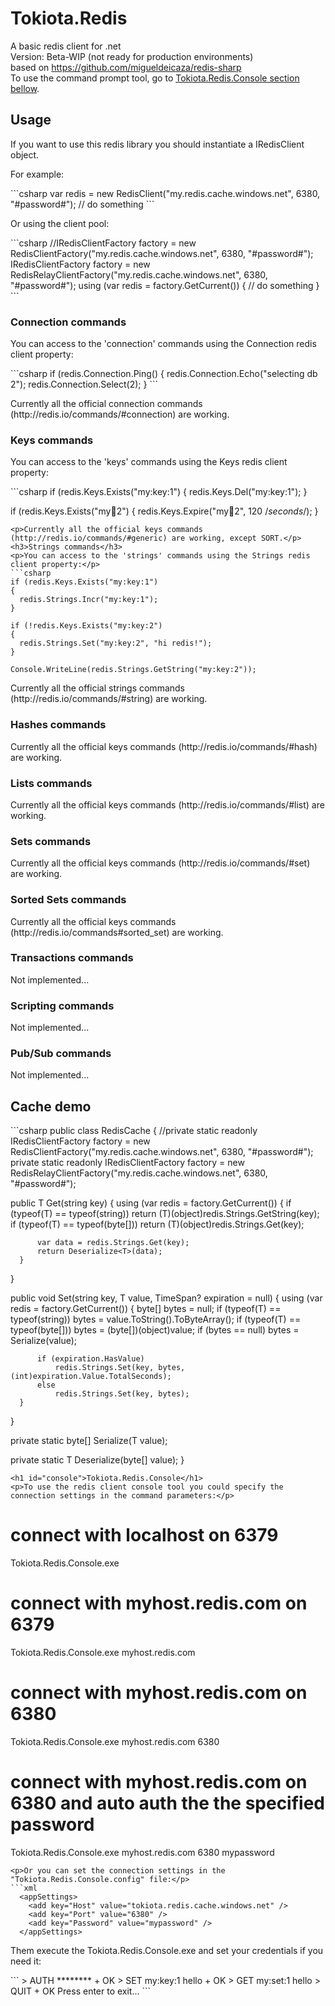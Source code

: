 # Tokiota.Redis
A basic redis client for .net<br/>
Version: Beta-WIP (not ready for production environments)<br/>
based on https://github.com/migueldeicaza/redis-sharp<br/>
To use the command prompt tool, go to <a href="#console">Tokiota.Redis.Console section bellow</a>.
<h2>Usage</h2>
<p>If you want to use this redis library you should instantiate a IRedisClient object.</p>
<p>For example:</p>
```csharp
var redis = new RedisClient("my.redis.cache.windows.net", 6380, "#password#");
// do something
```
<p>Or using the client pool:</p>
```csharp
//IRedisClientFactory factory = new RedisClientFactory("my.redis.cache.windows.net", 6380, "#password#");
IRedisClientFactory factory = new RedisRelayClientFactory("my.redis.cache.windows.net", 6380, "#password#");
using (var redis = factory.GetCurrent())
{
   // do something
}
```
<h3>Connection commands</h3>
<p>You can access to the 'connection' commands using the Connection redis client property:</p>
```csharp
if (redis.Connection.Ping()
{
  redis.Connection.Echo("selecting db 2");
  redis.Connection.Select(2);
}
```
<p>Currently all the official connection commands (http://redis.io/commands/#connection) are working.</p>
<h3>Keys commands</h3>
<p>You can access to the 'keys' commands using the Keys redis client property:</p>
```csharp
if (redis.Keys.Exists("my:key:1")
{
  redis.Keys.Del("my:key:1");
}

if (redis.Keys.Exists("my:key:2")
{
  redis.Keys.Expire("my:key:2", 120 /*seconds*/);
}
```
<p>Currently all the official keys commands (http://redis.io/commands/#generic) are working, except SORT.</p>
<h3>Strings commands</h3>
<p>You can access to the 'strings' commands using the Strings redis client property:</p>
```csharp
if (redis.Keys.Exists("my:key:1")
{
  redis.Strings.Incr("my:key:1");
}

if (!redis.Keys.Exists("my:key:2")
{
  redis.Strings.Set("my:key:2", "hi redis!");
}

Console.WriteLine(redis.Strings.GetString("my:key:2"));
```
<p>Currently all the official strings commands (http://redis.io/commands/#string) are working.</p>
<h3>Hashes commands</h3>
<p>Currently all the official keys commands (http://redis.io/commands/#hash) are working.</p>
<h3>Lists commands</h3>
<p>Currently all the official keys commands (http://redis.io/commands/#list) are working.</p>
<h3>Sets commands</h3>
<p>Currently all the official keys commands (http://redis.io/commands/#set) are working.</p>
<h3>Sorted Sets commands</h3>
<p>Currently all the official keys commands (http://redis.io/commands#sorted_set) are working.</p>
<h3>Transactions commands</h3>
<p>Not implemented...</p>
<h3>Scripting commands</h3>
<p>Not implemented...</p>
<h3>Pub/Sub commands</h3>
<p>Not implemented...</p>

<h2>Cache demo</h2>
```csharp
public class RedisCache
{
  //private static readonly IRedisClientFactory factory = new RedisClientFactory("my.redis.cache.windows.net", 6380, "#password#");
   private static readonly IRedisClientFactory factory = new RedisRelayClientFactory("my.redis.cache.windows.net", 6380, "#password#");
  
  public T Get<T>(string key)
  {
      using (var redis = factory.GetCurrent())
      {
          if (typeof(T) == typeof(string)) return (T)(object)redis.Strings.GetString(key);
          if (typeof(T) == typeof(byte[])) return (T)(object)redis.Strings.Get(key);

          var data = redis.Strings.Get(key);
          return Deserialize<T>(data);
      }
  }
  
  public void Set<T>(string key, T value, TimeSpan? expiration = null)
  {
      using (var redis = factory.GetCurrent())
      {
          byte[] bytes = null;
          if (typeof(T) == typeof(string)) bytes = value.ToString().ToByteArray();
          if (typeof(T) == typeof(byte[])) bytes = (byte[])(object)value;
          if (bytes == null) bytes = Serialize<T>(value);

          if (expiration.HasValue)
              redis.Strings.Set(key, bytes, (int)expiration.Value.TotalSeconds);
          else
              redis.Strings.Set(key, bytes);
      }
  }
  
  private static byte[] Serialize<T>(T value);
  
  private static T Deserialize<T>(byte[] value);
}
```
<h1 id="console">Tokiota.Redis.Console</h1>
<p>To use the redis client console tool you could specify the connection settings in the command parameters:</p>
```
# connect with localhost on 6379
Tokiota.Redis.Console.exe 
# connect with myhost.redis.com on 6379
Tokiota.Redis.Console.exe myhost.redis.com
# connect with myhost.redis.com on 6380
Tokiota.Redis.Console.exe myhost.redis.com 6380
# connect with myhost.redis.com on 6380 and auto auth the the specified password
Tokiota.Redis.Console.exe myhost.redis.com 6380 mypassword
```
<p>Or you can set the connection settings in the "Tokiota.Redis.Console.config" file:</p>
```xml
  <appSettings>
    <add key="Host" value="tokiota.redis.cache.windows.net" />
    <add key="Port" value="6380" />
    <add key="Password" value="mypassword" />
  </appSettings>
```
<p>Them execute the Tokiota.Redis.Console.exe and set your credentials if you need it:</p>
```
> AUTH ********
+ OK
> SET my:key:1 hello
+ OK
> GET my:set:1
hello
> QUIT
+ OK
Press enter to exit...
```
